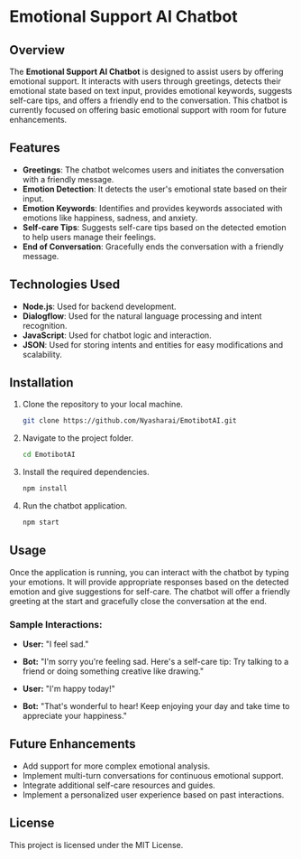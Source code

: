 # Emotional Support AI Chatbot

## Overview
The **Emotional Support AI Chatbot** is designed to assist users by offering emotional support. It interacts with users through greetings, detects their emotional state based on text input, provides emotional keywords, suggests self-care tips, and offers a friendly end to the conversation. This chatbot is currently focused on offering basic emotional support with room for future enhancements.

## Features
- **Greetings**: The chatbot welcomes users and initiates the conversation with a friendly message.
- **Emotion Detection**: It detects the user's emotional state based on their input.
- **Emotion Keywords**: Identifies and provides keywords associated with emotions like happiness, sadness, and anxiety.
- **Self-care Tips**: Suggests self-care tips based on the detected emotion to help users manage their feelings.
- **End of Conversation**: Gracefully ends the conversation with a friendly message.

## Technologies Used
- **Node.js**: Used for backend development.
- **Dialogflow**: Used for the natural language processing and intent recognition.
- **JavaScript**: Used for chatbot logic and interaction.
- **JSON**: Used for storing intents and entities for easy modifications and scalability.

## Installation

1. Clone the repository to your local machine.
    ```bash
    git clone https://github.com/Nyasharai/EmotibotAI.git
    ```

2. Navigate to the project folder.
    ```bash
    cd EmotibotAI
    ```

3. Install the required dependencies.
    ```bash
    npm install
    ```

4. Run the chatbot application.
    ```bash
    npm start
    ```

## Usage
Once the application is running, you can interact with the chatbot by typing your emotions. It will provide appropriate responses based on the detected emotion and give suggestions for self-care. The chatbot will offer a friendly greeting at the start and gracefully close the conversation at the end.

### Sample Interactions:
- **User:** "I feel sad."
- **Bot:** "I'm sorry you're feeling sad. Here's a self-care tip: Try talking to a friend or doing something creative like drawing."

- **User:** "I'm happy today!"
- **Bot:** "That's wonderful to hear! Keep enjoying your day and take time to appreciate your happiness."

## Future Enhancements
- Add support for more complex emotional analysis.
- Implement multi-turn conversations for continuous emotional support.
- Integrate additional self-care resources and guides.
- Implement a personalized user experience based on past interactions.

## License
This project is licensed under the MIT License.
